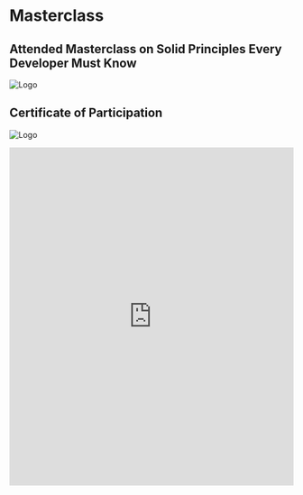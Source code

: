 # Masterclass
## Attended Masterclass on Solid Principles Every Developer Must Know
![Logo](https://github.com/yashraj9011/AIDS-Semester-7/blob/master/Masterclass%20on%20SOLID%20Principles%20Every%20Developer%20Must%20%20Know%20by%20Scaler/Scaler.jpg)

## Certificate of Participation

![Logo](https://github.com/yashraj9011/AIDS-Semester-7/blob/master/Masterclass%20on%20SOLID%20Principles%20Every%20Developer%20Must%20%20Know%20by%20Scaler/certificate%20by%20scaler.jpg)

<embed src="https://github.com/yashraj9011/AIDS-Semester-7/blob/master/Masterclass%20on%20SOLID%20Principles%20Every%20Developer%20Must%20%20Know%20by%20Scaler/SolidPrinciples.pdf" width="100%" height="600px" type="application/pdf">
